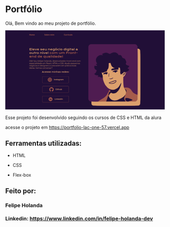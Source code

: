 # Portfólio

Olá, Bem vindo ao meu projeto de portfólio.

![screen_shot of page](assets/portfolio_preview.png)

Esse projeto foi desenvolvido seguindo os cursos de CSS e HTML da alura

acesse o projeto em https://portfolio-lac-one-57.vercel.app

## Ferramentas utilizadas:

* HTML

* CSS

* Flex-box

## Feito por:

### Felipe Holanda

### Linkedin: https://www.linkedin.com/in/felipe-holanda-dev
